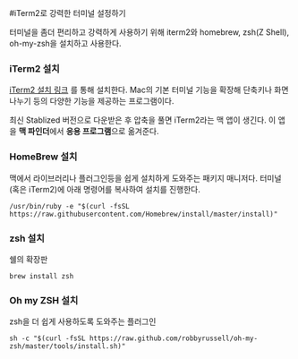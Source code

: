 #iTerm2로 강력한 터미널 설정하기

터미널을 좀더 편리하고 강력하게 사용하기 위해 iterm2와 homebrew, zsh(Z Shell), oh-my-zsh을 설치하고 사용한다.

### iTerm2 설치

[iTerm2 설치 링크](https://www.iterm2.com/) 를 통해 설치한다. Mac의 기본 터미널 기능을 확장해 단축키나 화면 나누기 등의 다양한 기능을 제공하는 프로그램이다.

최신 Stablized 버전으로 다운받은 후 압축을 풀면 iTerm2라는 맥 앱이 생긴다. 이 앱을 **맥 파인더**에서 **응용 프로그램**으로 옮겨준다.

### HomeBrew 설치

맥에서 라이브러리나 플러그인등을 쉽게 설치하게 도와주는 패키지 매니저다. 터미널(혹은 iTerm2)에 아래 명령어를 복사하여 설치를 진행한다.

```
/usr/bin/ruby -e "$(curl -fsSL https://raw.githubusercontent.com/Homebrew/install/master/install)"
```

### zsh 설치

쉘의 확장판

```
brew install zsh
```

### Oh my ZSH 설치

zsh을 더 쉽게 사용하도록 도와주는 플러그인

```
sh -c "$(curl -fsSL https://raw.github.com/robbyrussell/oh-my-zsh/master/tools/install.sh)"
```

